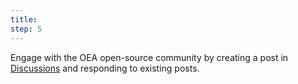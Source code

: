 ```yaml
---
title:    
step: 5                   
---
```

Engage with the OEA open-source community by creating a post in [Discussions](https://github.com/microsoft/OpenEduAnalytics/discussions) and responding to existing posts.
